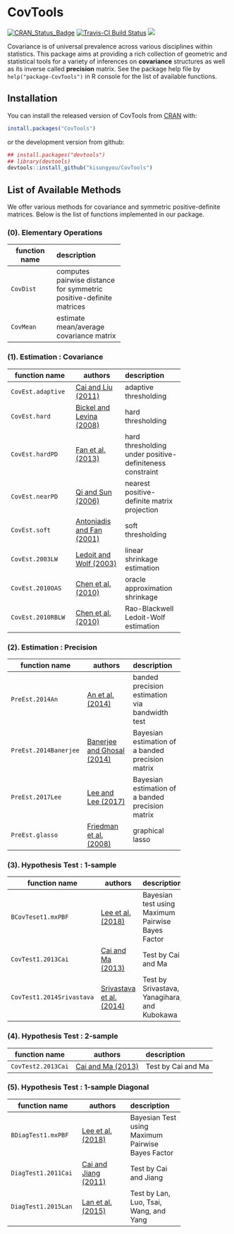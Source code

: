 
<!-- README.md is generated from README.Rmd. Please edit that file -->
CovTools
========

[![CRAN\_Status\_Badge](http://www.r-pkg.org/badges/version/CovTools?color=green)](https://cran.r-project.org/package=CovTools) [![Travis-CI Build Status](https://travis-ci.org/kisungyou/CovTools.svg?branch=master)](https://travis-ci.org/kisungyou/CovTools) [![](https://cranlogs.r-pkg.org/badges/CovTools)](https://cran.r-project.org/package=CovTools)

Covariance is of universal prevalence across various disciplines within statistics. This package aims at providing a rich collection of geometric and statistical tools for a variety of inferences on **covariance** structures as well as its inverse called **precision** matrix. See the package help file by `help("package-CovTools")` in R console for the list of available functions.

Installation
------------

You can install the released version of CovTools from [CRAN](https://CRAN.R-project.org) with:

``` r
install.packages("CovTools")
```

or the development version from github:

``` r
## install.packages("devtools")
## library(devtools)
devtools::install_github("kisungyou/CovTools")
```

List of Available Methods
-------------------------

We offer various methods for covariance and symmetric positive-definite matrices. Below is the list of functions implemented in our package.

### (0). Elementary Operations

<table style="width:51%;">
<colgroup>
<col width="22%" />
<col width="29%" />
</colgroup>
<thead>
<tr class="header">
<th>function name</th>
<th align="left">description</th>
</tr>
</thead>
<tbody>
<tr class="odd">
<td><code>CovDist</code></td>
<td align="left">computes pairwise distance for symmetric positive-definite matrices</td>
</tr>
<tr class="even">
<td><code>CovMean</code></td>
<td align="left">estimate mean/average covariance matrix</td>
</tr>
</tbody>
</table>

### (1). Estimation : Covariance

<table style="width:78%;">
<colgroup>
<col width="22%" />
<col width="26%" />
<col width="29%" />
</colgroup>
<thead>
<tr class="header">
<th>function name</th>
<th>authors</th>
<th align="left">description</th>
</tr>
</thead>
<tbody>
<tr class="odd">
<td><code>CovEst.adaptive</code></td>
<td><a href="https://www.tandfonline.com/doi/abs/10.1198/jasa.2011.tm10560">Cai and Liu (2011)</a></td>
<td align="left">adaptive thresholding</td>
</tr>
<tr class="even">
<td><code>CovEst.hard</code></td>
<td><a href="https://projecteuclid.org/euclid.aos/1231165180">Bickel and Levina (2008)</a></td>
<td align="left">hard thresholding</td>
</tr>
<tr class="odd">
<td><code>CovEst.hardPD</code></td>
<td><a href="https://doi.org/10.1111/rssb.12016">Fan et al. (2013)</a></td>
<td align="left">hard thresholding under positive-definiteness constraint</td>
</tr>
<tr class="even">
<td><code>CovEst.nearPD</code></td>
<td><a href="https://doi.org/10.1137/050624509">Qi and Sun (2006)</a></td>
<td align="left">nearest positive-definite matrix projection</td>
</tr>
<tr class="odd">
<td><code>CovEst.soft</code></td>
<td><a href="https://doi.org/10.1198/016214501753208942">Antoniadis and Fan (2001)</a></td>
<td align="left">soft thresholding</td>
</tr>
<tr class="even">
<td><code>CovEst.2003LW</code></td>
<td><a href="https://doi.org/10.1016/S0927-5398(03)00007-0">Ledoit and Wolf (2003)</a></td>
<td align="left">linear shrinkage estimation</td>
</tr>
<tr class="odd">
<td><code>CovEst.2010OAS</code></td>
<td><a href="https://doi.org/10.1109/TSP.2010.2053029">Chen et al. (2010)</a></td>
<td align="left">oracle approximation shrinkage</td>
</tr>
<tr class="even">
<td><code>CovEst.2010RBLW</code></td>
<td><a href="https://doi.org/10.1109/TSP.2010.2053029">Chen et al. (2010)</a></td>
<td align="left">Rao-Blackwell Ledoit-Wolf estimation</td>
</tr>
</tbody>
</table>

### (2). Estimation : Precision

<table style="width:78%;">
<colgroup>
<col width="22%" />
<col width="26%" />
<col width="29%" />
</colgroup>
<thead>
<tr class="header">
<th>function name</th>
<th>authors</th>
<th align="left">description</th>
</tr>
</thead>
<tbody>
<tr class="odd">
<td><code>PreEst.2014An</code></td>
<td><a href="https://doi.org/10.1093/biomet/asu006">An et al. (2014)</a></td>
<td align="left">banded precision estimation via bandwidth test</td>
</tr>
<tr class="even">
<td><code>PreEst.2014Banerjee</code></td>
<td><a href="https://doi.org/10.1214/14-EJS945">Banerjee and Ghosal (2014)</a></td>
<td align="left">Bayesian estimation of a banded precision matrix</td>
</tr>
<tr class="odd">
<td><code>PreEst.2017Lee</code></td>
<td><a href="https://arxiv.org/abs/1707.01143">Lee and Lee (2017)</a></td>
<td align="left">Bayesian estimation of a banded precision matrix</td>
</tr>
<tr class="even">
<td><code>PreEst.glasso</code></td>
<td><a href="https://doi.org/10.1093/biostatistics/kxm045">Friedman et al. (2008)</a></td>
<td align="left">graphical lasso</td>
</tr>
</tbody>
</table>

### (3). Hypothesis Test : 1-sample

<table style="width:78%;">
<colgroup>
<col width="22%" />
<col width="26%" />
<col width="29%" />
</colgroup>
<thead>
<tr class="header">
<th>function name</th>
<th>authors</th>
<th align="left">description</th>
</tr>
</thead>
<tbody>
<tr class="odd">
<td><code>BCovTeset1.mxPBF</code></td>
<td><a href="http://arxiv.org/abs/1809.03105">Lee et al. (2018)</a></td>
<td align="left">Bayesian test using Maximum Pairwise Bayes Factor</td>
</tr>
<tr class="even">
<td><code>CovTest1.2013Cai</code></td>
<td><a href="https://doi.org/10.3150/12-BEJ455">Cai and Ma (2013)</a></td>
<td align="left">Test by Cai and Ma</td>
</tr>
<tr class="odd">
<td><code>CovTest1.2014Srivastava</code></td>
<td><a href="https://doi.org/10.1016/j.jmva.2014.06.003">Srivastava et al. (2014)</a></td>
<td align="left">Test by Srivastava, Yanagihara, and Kubokawa</td>
</tr>
</tbody>
</table>

### (4). Hypothesis Test : 2-sample

| function name      | authors                                                | description        |
|--------------------|--------------------------------------------------------|:-------------------|
| `CovTest2.2013Cai` | [Cai and Ma (2013)](https://doi.org/10.3150/12-BEJ455) | Test by Cai and Ma |

### (5). Hypothesis Test : 1-sample Diagonal

<table style="width:78%;">
<colgroup>
<col width="22%" />
<col width="26%" />
<col width="29%" />
</colgroup>
<thead>
<tr class="header">
<th>function name</th>
<th>authors</th>
<th align="left">description</th>
</tr>
</thead>
<tbody>
<tr class="odd">
<td><code>BDiagTest1.mxPBF</code></td>
<td><a href="http://arxiv.org/abs/1809.03105">Lee et al. (2018)</a></td>
<td align="left">Bayesian Test using Maximum Pairwise Bayes Factor</td>
</tr>
<tr class="even">
<td><code>DiagTest1.2011Cai</code></td>
<td><a href="http://projecteuclid.org/euclid.aos/1305292044.">Cai and Jiang (2011)</a></td>
<td align="left">Test by Cai and Jiang</td>
</tr>
<tr class="odd">
<td><code>DiagTest1.2015Lan</code></td>
<td><a href="http://www.tandfonline.com/doi/abs/10.1080/07350015.2014.923317">Lan et al. (2015)</a></td>
<td align="left">Test by Lan, Luo, Tsai, Wang, and Yang</td>
</tr>
</tbody>
</table>
